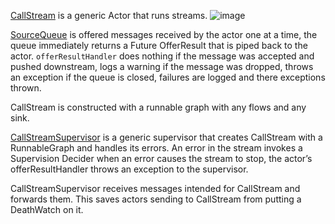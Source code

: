 [CallStream](https://github.com/garyaiki/dendrites/blob/master/src/main/scala/org/gs/stream/actor/CallStream.scala) is a generic Actor that runs streams.
![image](https://github.com/garyaiki/dendrites/blob/master/docs/png/RunnableGraph4Actor.png?raw=true)

[SourceQueue](http://doc.akka.io/docs/akka/2.4/scala/stream/stages-overview.html#queue) is offered messages received by the actor one at a time, the queue immediately returns a Future OfferResult that is piped back to the actor. `offerResultHandler` does nothing if the message was accepted and pushed downstream, logs a warning if the message was dropped, throws an exception if the queue is closed, failures are logged and there exceptions thrown.

CallStream is constructed with a runnable graph with any flows and any sink.

[CallStreamSupervisor](https://github.com/garyaiki/dendrites/blob/master/src/main/scala/org/gs/stream/actor/CallStreamSupervisor.scala) is a generic supervisor that creates CallStream with a RunnableGraph and handles its errors. An error in the stream invokes a Supervision Decider when an error causes the stream to stop, the actor’s offerResultHandler throws an exception to the supervisor.

CallStreamSupervisor receives messages intended for CallStream and forwards them. This saves actors sending to CallStream from putting a DeathWatch on it.